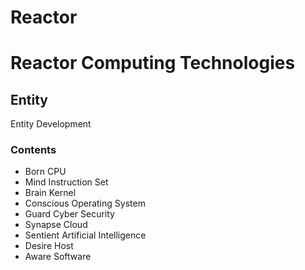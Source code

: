 # Reactor
# Reactor Computing Technologies

## Entity
Entity Development

### Contents
- Born CPU
- Mind Instruction Set
- Brain Kernel
- Conscious Operating System
- Guard Cyber Security
- Synapse Cloud
- Sentient Artificial Intelligence
- Desire Host
- Aware Software
